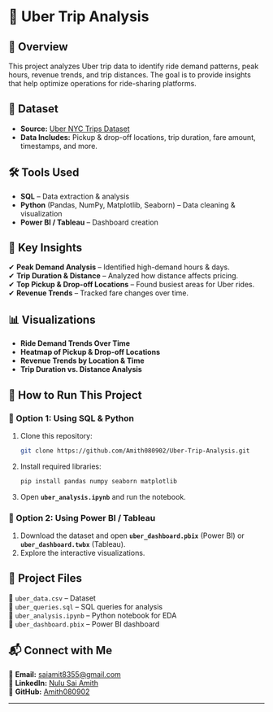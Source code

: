 # **🚖 Uber Trip Analysis**  

## **📌 Overview**  
This project analyzes Uber trip data to identify ride demand patterns, peak hours, revenue trends, and trip distances. The goal is to provide insights that help optimize operations for ride-sharing platforms.  

## **📂 Dataset**  
- **Source:** [Uber NYC Trips Dataset](https://www.kaggle.com/datasets/zusmani/uber-trip-analysis)  
- **Data Includes:** Pickup & drop-off locations, trip duration, fare amount, timestamps, and more.  

## **🛠️ Tools Used**  
- **SQL** – Data extraction & analysis  
- **Python** (Pandas, NumPy, Matplotlib, Seaborn) – Data cleaning & visualization  
- **Power BI / Tableau** – Dashboard creation  

## **🔹 Key Insights**  
✔ **Peak Demand Analysis** – Identified high-demand hours & days.  
✔ **Trip Duration & Distance** – Analyzed how distance affects pricing.  
✔ **Top Pickup & Drop-off Locations** – Found busiest areas for Uber rides.  
✔ **Revenue Trends** – Tracked fare changes over time.  

## **📊 Visualizations**  
- **Ride Demand Trends Over Time**  
- **Heatmap of Pickup & Drop-off Locations**  
- **Revenue Trends by Location & Time**  
- **Trip Duration vs. Distance Analysis**  

## **🚀 How to Run This Project**  
### **🔹 Option 1: Using SQL & Python**  
1. Clone this repository:  
   ```sh
   git clone https://github.com/Amith080902/Uber-Trip-Analysis.git
   ```  
2. Install required libraries:  
   ```sh
   pip install pandas numpy seaborn matplotlib
   ```  
3. Open **`uber_analysis.ipynb`** and run the notebook.  

### **🔹 Option 2: Using Power BI / Tableau**  
1. Download the dataset and open **`uber_dashboard.pbix`** (Power BI) or **`uber_dashboard.twbx`** (Tableau).  
2. Explore the interactive visualizations.  

## **📂 Project Files**  
📜 `uber_data.csv` – Dataset  
📜 `uber_queries.sql` – SQL queries for analysis  
📜 `uber_analysis.ipynb` – Python notebook for EDA  
📜 `uber_dashboard.pbix` – Power BI dashboard  

## **📬 Connect with Me**  
📧 **Email:** saiamit8355@gmail.com  
🔗 **LinkedIn:** [Nulu Sai Amith](https://www.linkedin.com/in/nulu-sai-amith-a92138344)  
🔗 **GitHub:** [Amith080902](https://github.com/Amith080902)  

---
